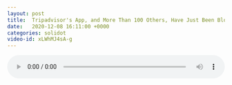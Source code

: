 ```yaml
---
layout: post
title:  Tripadvisor's App, and More Than 100 Others, Have Just Been Blocked in China
date:   2020-12-08 16:11:00 +0000
categories: solidot
video-id: xLWhMJ4sA-g
---
```


<audio src="/assets/418d0e6dac744ca3d4b67e7a1252afa1.mp3" style="width: 100%;" controls></audio>

